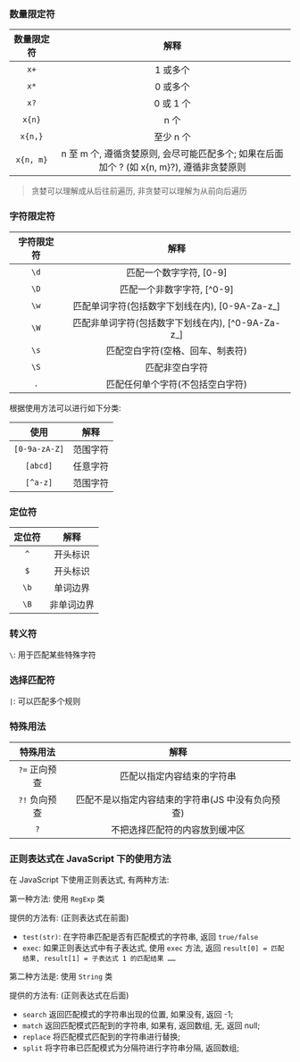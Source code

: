 ### 数量限定符

| 数量限定符 | 解释 |
|:---:|:---:|
| `x+` | 1 或多个 |
| `x*` | 0 或多个 |
| `x?` | 0 或 1 个 |
| `x{n}` | n 个 |
| `x{n,}` | 至少 n 个 |
| `x{n, m}` | n 至 m 个, 遵循贪婪原则, 会尽可能匹配多个; 如果在后面加个 ? (如 x{n, m}?), 遵循非贪婪原则 |

> 贪婪可以理解成从后往前遍历, 非贪婪可以理解为从前向后遍历

### 字符限定符

| 字符限定符 | 解释 |
|:---:|:---:|
| `\d` | 匹配一个数字字符, [0-9] |
| `\D` | 匹配一个非数字字符, [^0-9] |
| `\w` | 匹配单词字符(包括数字下划线在内), [0-9A-Za-z_] |
| `\W` | 匹配非单词字符(包括数字下划线在内), [^0-9A-Za-z_] |
| `\s` | 匹配空白字符(空格、回车、制表符) |
| `\S` | 匹配非空白字符 |
| `.` | 匹配任何单个字符(不包括空白字符) |

根据使用方法可以进行如下分类:

| 使用 | 解释 |
|:---:|:---:|
| `[0-9a-zA-Z]` | 范围字符 |
| `[abcd]` | 任意字符 |
| `[^a-z]` | 范围字符 |

### 定位符

| 定位符 | 解释 |
|:---:|:---:|
| `^` | 开头标识 |
| `$` | 开头标识 |
| `\b` | 单词边界 |
| `\B` | 非单词边界 |

### 转义符

`\`: 用于匹配某些特殊字符

### 选择匹配符

`|`: 可以匹配多个规则

### 特殊用法

| 特殊用法 | 解释 |
|:---:|:---:|
| `?=` 正向预查 | 匹配以指定内容结束的字符串 |
| `?!` 负向预查 | 匹配不是以指定内容结束的字符串(JS 中没有负向预查) |
| `?` | 不把选择匹配符的内容放到缓冲区 |

### 正则表达式在 JavaScript 下的使用方法

在 JavaScript 下使用正则表达式, 有两种方法:

第一种方法: 使用 `RegExp` 类

提供的方法有: (正则表达式在前面)

* `test(str)`: 在字符串匹配是否有匹配模式的字符串, 返回 `true/false`
* `exec`: 如果正则表达式中有子表达式, 使用 `exec` 方法, 返回 `result[0] = 匹配结果, result[1] = 子表达式 1 的匹配结果 ……`

第二种方法是: 使用 `String` 类

提供的方法有: (正则表达式在后面)

* `search` 返回匹配模式的字符串出现的位置, 如果没有, 返回 -1;
* `match` 返回匹配模式匹配到的字符串, 如果有, 返回数组, 无, 返回 null;
* `replace` 将匹配模式匹配到的字符串进行替换;
* `split` 将字符串已匹配模式为分隔符进行字符串分隔, 返回数组;